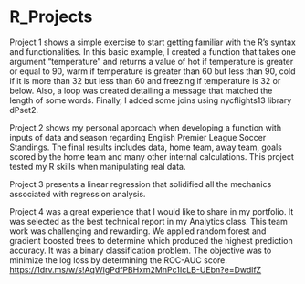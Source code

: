 # R_Projects

Project 1 shows a simple exercise to start getting familiar with the R’s syntax and functionalities. In this basic example, I created a function that takes one argument “temperature” and returns a value of hot if temperature is greater or equal to 90, warm if temperature is greater than 60 but less than 90, cold if it is more than 32 but less than 60 and freezing if temperature is 32 or below. Also, a loop was created detailing a message that matched the length of some words. Finally, I added some joins using nycflights13 library dPset2.

Project 2 shows my personal approach when developing a function with inputs of data and season regarding English Premier League Soccer Standings. The final results includes data, home team, away team, goals scored by the home team and many other internal calculations. This project tested my R skills when manipulating real data. 

Project 3 presents a linear regression that solidified all the mechanics associated with regression analysis.

Project 4 was a great experience that I would like to share in my portfolio. It was selected as the best technical report in my Analytics class. This team work was challenging and rewarding. We applied random forest and gradient boosted trees to determine which produced the highest prediction accuracy. It was a binary classification problem. The objective was to minimize the log loss by determining the ROC-AUC score. https://1drv.ms/w/s!AqWIgPdfPBHxm2MnPc1IcLB-UEbn?e=DwdlfZ



